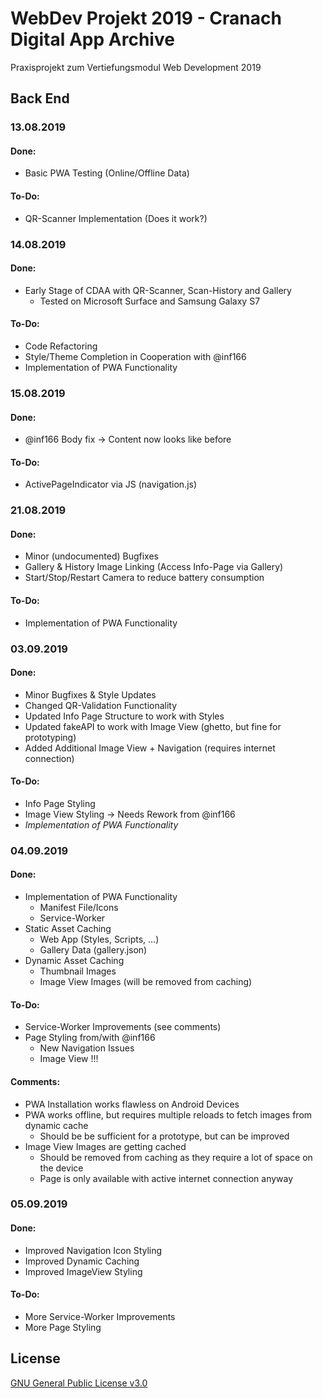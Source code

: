 # WebDev Projekt 2019 - Cranach Digital App Archive
Praxisprojekt zum Vertiefungsmodul Web Development 2019

## Back End

### 13.08.2019
#### Done:
- Basic PWA Testing (Online/Offline Data)

#### To-Do:
- QR-Scanner Implementation (Does it work?)

### 14.08.2019
#### Done:
- Early Stage of CDAA with QR-Scanner, Scan-History and Gallery
  - Tested on Microsoft Surface and Samsung Galaxy S7

#### To-Do:
- Code Refactoring
- Style/Theme Completion in Cooperation with @inf166
- Implementation of PWA Functionality

### 15.08.2019 
#### Done:
- @inf166 Body fix -> Content now looks like before
#### To-Do:
- ActivePageIndicator via JS (navigation.js)

### 21.08.2019 
#### Done:
- Minor (undocumented) Bugfixes
- Gallery & History Image Linking (Access Info-Page via Gallery)
- Start/Stop/Restart Camera to reduce battery consumption

#### To-Do:
- Implementation of PWA Functionality

### 03.09.2019 
#### Done:
- Minor Bugfixes & Style Updates
- Changed QR-Validation Functionality
- Updated Info Page Structure to work with Styles
- Updated fakeAPI to work with Image View (ghetto, but fine for prototyping)
- Added Additional Image View + Navigation (requires internet connection)

#### To-Do:
- Info Page Styling
- Image View Styling -> Needs Rework from @inf166
- *Implementation of PWA Functionality*

### 04.09.2019 
#### Done:
- Implementation of PWA Functionality
  - Manifest File/Icons
  - Service-Worker
- Static Asset Caching
  - Web App (Styles, Scripts, ...)
  - Gallery Data (gallery.json)
- Dynamic Asset Caching
  - Thumbnail Images
  - Image View Images (will be removed from caching)

#### To-Do:
- Service-Worker Improvements (see comments)
- Page Styling from/with @inf166
  - New Navigation Issues
  - Image View !!!

#### Comments:
- PWA Installation works flawless on Android Devices
- PWA works offline, but requires multiple reloads to fetch images from dynamic cache
  - Should be be sufficient for a prototype, but can be improved
- Image View Images are getting cached
  - Should be removed from caching as they require a lot of space on the device
  - Page is only available with active internet connection anyway

### 05.09.2019 
#### Done:
- Improved Navigation Icon Styling
- Improved Dynamic Caching
- Improved ImageView Styling

#### To-Do:
- More Service-Worker Improvements
- More Page Styling

## License
[GNU General Public License v3.0](https://github.com/Inf166/WDSS19-Praxisarbeit/blob/master/LICENSE)